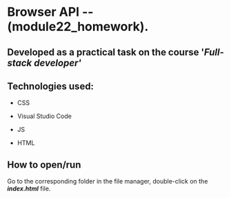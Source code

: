 # Browser API -- (module22_homework).

Developed as a practical task on the course '_Full-stack developer'_
---

## Technologies used:

* CSS

* Visual Studio Code

* JS

* HTML

## How to open/run

Go to the corresponding folder in the file manager, double-click on the ___index.html___ file.



